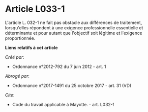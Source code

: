 # Article L033-1

L'article L. 032-1 ne fait pas obstacle aux différences de traitement, lorsqu'elles répondent à une exigence professionnelle
essentielle et déterminante et pour autant que l'objectif soit légitime et l'exigence proportionnée.

**Liens relatifs à cet article**

_Créé par_:

  - Ordonnance n°2012-792 du 7 juin 2012 - art. 1

_Abrogé par_:

  - Ordonnance n°2017-1491 du 25 octobre 2017 - art. 31 (VD)

_Cite_:

  - Code du travail applicable à Mayotte. - art. L032-1
